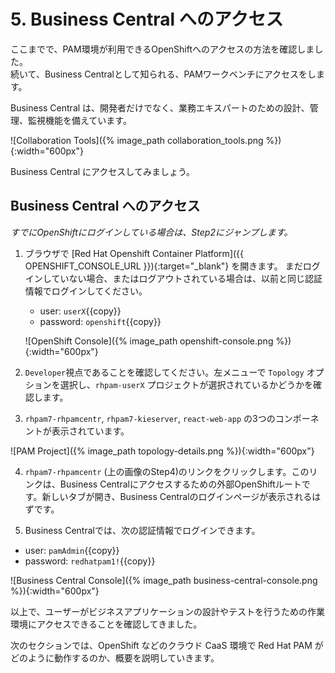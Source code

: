 # 5. Business Central へのアクセス

ここまでで、PAM環境が利用できるOpenShiftへのアクセスの方法を確認しました。<br>
続いて、Business Centralとして知られる、PAMワークベンチにアクセスをします。

Business Central は、開発者だけでなく、業務エキスパートのための設計、管理、監視機能を備えています。

![Collaboration Tools]({% image_path collaboration_tools.png %}){:width="600px"}

Business Central にアクセスしてみましょう。

## Business Central へのアクセス

_すでにOpenShiftにログインしている場合は、Step2にジャンプします。_

1. ブラウザで [Red Hat Openshift Container Platform]({{ OPENSHIFT_CONSOLE_URL }}){:target="_blank"} を開きます。 まだログインしていない場合、またはログアウトされている場合は、以前と同じ認証情報でログインしてください。

	- user: `userX`{{copy}}
	- password: `openshift`{{copy}}

	![OpenShift Console]({% image_path openshift-console.png %}){:width="600px"}

2. `Developer`視点であることを確認してください。左メニューで `Topology` オプションを選択し、`rhpam-userX` プロジェクトが選択されているかどうかを確認します。

3. `rhpam7-rhpamcentr`, `rhpam7-kieserver`, `react-web-app` の3つのコンポーネントが表示されています。

![PAM Project]({% image_path topology-details.png %}){:width="600px"}

4. `rhpam7-rhpamcentr` (上の画像のStep4)のリンクをクリックします。このリンクは、Business Centralにアクセスするための外部OpenShiftルートです。新しいタブが開き、Business Centralのログインページが表示されるはずです。

5. Business Centralでは、次の認証情報でログインできます。

 - user: `pamAdmin`{{copy}}
 - password: `redhatpam1!`{{copy}}

![Business Central Console]({% image_path business-central-console.png %}){:width="600px"}

以上で、ユーザーがビジネスアプリケーションの設計やテストを行うための作業環境にアクセスできることを確認してきました。

次のセクションでは、OpenShift などのクラウド CaaS 環境で Red Hat PAM がどのように動作するのか、概要を説明していきます。